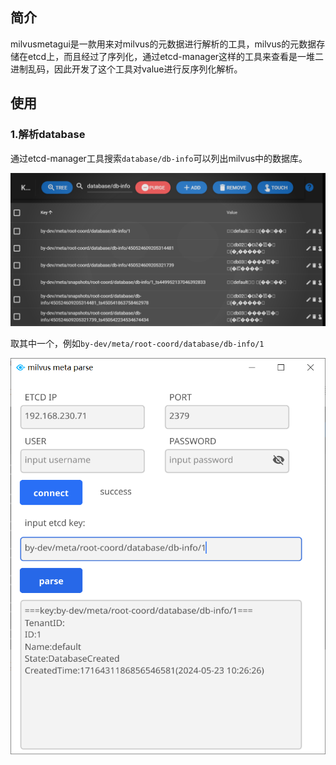 ## 简介

milvusmetagui是一款用来对milvus的元数据进行解析的工具，milvus的元数据存储在etcd上，而且经过了序列化，通过etcd-manager这样的工具来查看是一堆二进制乱码，因此开发了这个工具对value进行反序列化解析。



## 使用

### 1.解析database

通过etcd-manager工具搜索`database/db-info`可以列出milvus中的数据库。

![](pic\db01.png)

取其中一个，例如`by-dev/meta/root-coord/database/db-info/1`

![](pic\db02.png)